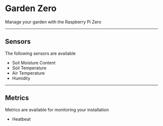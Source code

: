 # Garden Zero
Manage your garden with the Raspberry Pi Zero

---

## Sensors

The following sensors are available 

* Soil Moisture Content
* Soil Temperature
* Air Temperature
* Humidity

---

## Metrics

Metrics are available for monitoring your installation 

* Heatbeat


